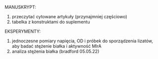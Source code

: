 MANUSKRYPT:
1. przeczytać cytowane artykuły (przynajmniej częściowo)
2. tabelka z konstruktami do suplementu

EKSPERYMENTY:
1. jednoczesne pomiary napięcia, OD i próbek do sporządzenia 
lizatów, aby badać stężenie białka i aktywność MlrA
2. analiza stężenia białka (bradford 05.05.22)